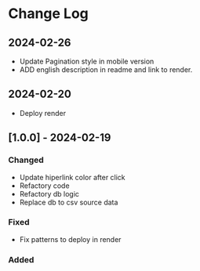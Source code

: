 
# Change Log

## 2024-02-26
 - Update Pagination style in mobile version
 - ADD english description in readme and link to render.

## 2024-02-20
 - Deploy render

## [1.0.0] - 2024-02-19

### Changed
- Update hiperlink color after click
- Refactory code
- Refactory db logic
- Replace db to csv source data
### Fixed
- Fix patterns to deploy in render
### Added
 

 
